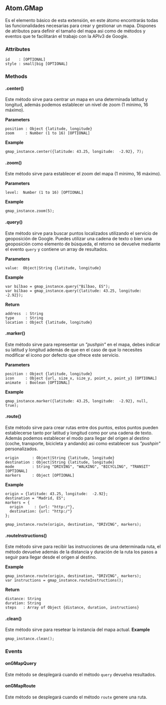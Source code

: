 
## Atom.GMap
Es el elemento básico de esta extensión, en este átomo encontrarás todas las funcionalidades necesarias para crear y gestionar un mapa. Dispones de atributos para definir el tamaño del mapa asi como de métodos y eventos que te facilitarán el trabajo con la APIv3 de Google.

### Attributes
```
id    : [OPTIONAL]
style : small|big [OPTIONAL]
```

### Methods
#### .center()
Este método sirve para centrar un mapa en una determinada latitud y longitud, además podemos establecer un nivel de zoom (1 minimo, 16 máximo).

**Parameters**

```
position : Object {latitude, longitude}
zoom     : Number (1 to 16) [OPTIONAL]
```
**Example**

```
gmap_instance.center({latitude: 43.25, longitude:  -2.92}, 7);
```

#### .zoom()
Este método sirve para establecer el zoom del mapa (1 minimo, 16 máximo).

**Parameters**

```
level:  Number (1 to 16) [OPTIONAL]
```
**Example**

```
gmap_instance.zoom(5);
```

#### .query()
Este método sirve para buscar puntos localizados utilizando el servicio de geoposición de Google. Puedes utilizar una cadena de texto o bien una geoposición como elemento de búsqueda, el retorno se devuelve mediante el evento `query` y contiene un array de resultados.

**Parameters**

```
value:  Object|String {latitude, longitude} 
```
**Example**

```
var bilbao = gmap_instance.query("Bilbao, ES");
var bilbao = gmap_instance.query({latitude: 43.25, longitude:  -2.92});
```

**Return**

```
address  : String
type     : String
location : Object {latitude, longitude} 
```

#### .marker()
Este método sirve para representar un *"pushpin"* en el mapa, debes indicar su latitud y longitud además de que en el caso de que lo necesites modificar el icono por defecto que ofrece este servicio.

**Parameters**

```
position : Object {latitude, longitude}
icon     : Object {url, size_x, size_y, point_x, point_y} [OPTIONAL]
animate  : Boolean [OPTIONAL]
```
**Example**

```
gmap_instance.marker({latitude: 43.25, longitude:  -2.92}, null, true);
```

#### .route()
Este método sirve para crear rutas entre dos puntos, estos puntos pueden establecerse tanto por latitud y longitud como por una cadena de texto. Además podemos establecer el modo para llegar del origen al destino (coche, transporte, bicicleta y andando) asi como establecer sus *"pushpin"* personalizados.

```
origin      : Object|String {latitude, longitude} 
destination : Object|String {latitude, longitude} 
mode        : String "DRIVING", "WALKING", "BICYCLING", "TRANSIT" [OPTIONAL]
markers     : Object [OPTIONAL]
```
**Example**

```
origin = {latitude: 43.25, longitude:  -2.92};
destination = "Madrid, ES";
markers = {
  origin     : {url: "http:/"},
  destination: {url: "http:/"}
};

gmap_instance.route(origin, destination, "DRIVING", markers);
```

#### .routeInstructions()
Este método sirve para recibir las instrucciones de una determinada ruta, el método devuelve además de la distancia y duración de la ruta los pasos a seguir para llegar desde el origen al destino.

**Example**

```
gmap_instance.route(origin, destination, "DRIVING", markers);
var instructions = gmap_instance.routeInstructions();
```

**Return**

```
distance: String
duration: String
steps   : Array of Object {distance, duration, instructions}
```

#### .clean()
Este método sirve para resetear la instancia del mapa actual.
**Example**

```
gmap_instance.clean();
```

### Events

#### onGMapQuery
Este método se desplegará cuando el método `query` devuelva resultados.

#### onGMapRoute
Este método se desplegará cuando el método `route` genere una ruta.
